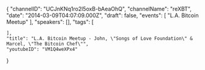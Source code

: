 {
    "channelID": "UCJnKNq1ro2l5oxB-bAeaOhQ",
    "channelName": "reXBT",
    "date": "2014-03-09T04:07:09.000Z",
    "draft": false,
    "events": [
        "L.A. Bitcoin Meetup"
    ],
    "speakers": [],
    "tags": [

    ],
    "title": "L.A. Bitcoin Meetup - John, \"Songs of Love Foundation\" & Marcel, \"The Bitcoin Chef\"",
    "youtubeID": "VM1Q4weXPx4"
}
